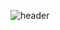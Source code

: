 ![header](https://capsule-render.vercel.app/api?type=waving&color=gradient&height=150&section=header&text=Good%20to%20see%20you%20%F0%9F%A4%97&fontSize=60)


<!--
**2wysl/2wysl** is a ✨ _special_ ✨ repository because its `README.md` (this file) appears on your GitHub profile.

Here are some ideas to get you started:

- 🔭 I’m currently working on ...
- 🌱 I’m currently learning ...
- 👯 I’m looking to collaborate on ...
- 🤔 I’m looking for help with ...
- 💬 Ask me about ...
- 📫 How to reach me: ...
- 😄 Pronouns: ...
- ⚡ Fun fact: ...
-->
